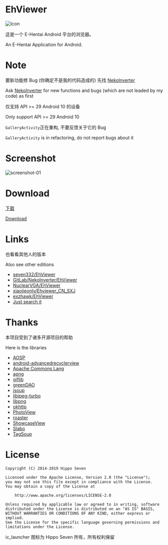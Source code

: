 # EhViewer

![Icon](art/launcher_icon-web.png)

这是一个 E-Hentai Android 平台的浏览器。

An E-Hentai Application for Android.


# Note

要新功能修 Bug (你确定不是我的代码造成的) 先找 [NekoInverter](https://gitlab.com/NekoInverter/EhViewer)

Ask [NekoInverter](https://gitlab.com/NekoInverter/EhViewer) for new functions and bugs (which are not leaded by my code) as first

仅支持 API >= 29 Android 10 的设备

Only support API >= 29 Android 10

`GalleryActivity`正在重构, 不要反馈关于它的 Bug

`GalleryActivity` is in refactoring, do not report bugs about it


# Screenshot

![screenshot-01](art/screenshot-01.png)


# Download

[下载](https://github.com/duzhaokun123/EhViewer/releases)

[Download](https://github.com/duzhaokun123/EhViewer/releases)


# Links

也看看其他人的版本

Also see other editions

- [seven332/EhViewer](https://github.com/seven332/EhViewer)
- [GitLab/NekoInverter/EhViewer](https://gitlab.com/NekoInverter/EhViewer)
- [NuclearVGA/EhViewer](https://github.com/NuclearVGA/EhViewer)
- [xiaojieonly/Ehviewer_CN_SXJ](https://github.com/xiaojieonly/Ehviewer_CN_SXJ)
- [exzhawk/EhViewer](https://github.com/exzhawk/EhViewer)
- [Just search it](https://github.com/search?q=EhViewer)


# Thanks

本项目受到了诸多开源项目的帮助

Here is the libraries

- [AOSP](http://source.android.com/)
- [android-advancedrecyclerview](https://github.com/h6ah4i/android-advancedrecyclerview)
- [Apache Commons Lang](https://commons.apache.org/proper/commons-lang/)
- [apng](http://apng.sourceforge.net/)
- [giflib](http://giflib.sourceforge.net)
- [greenDAO](https://github.com/greenrobot/greenDAO)
- [jsoup](https://github.com/jhy/jsoup)
- [libjpeg-turbo](http://libjpeg-turbo.virtualgl.org/)
- [libpng](http://www.libpng.org/pub/png/libpng.html)
- [okhttp](https://github.com/square/okhttp)
- [PhotoView](https://github.com/chrisbanes/PhotoView)
- [roaster](https://github.com/forge/roaster)
- [ShowcaseView](https://github.com/amlcurran/ShowcaseView)
- [Slabo](https://github.com/TiroTypeworks/Slabo)
- [TagSoup](http://home.ccil.org/~cowan/tagsoup/)


# License

    Copyright (C) 2014-2019 Hippo Seven

    Licensed under the Apache License, Version 2.0 (the "License");
    you may not use this file except in compliance with the License.
    You may obtain a copy of the License at

        http://www.apache.org/licenses/LICENSE-2.0

    Unless required by applicable law or agreed to in writing, software
    distributed under the License is distributed on an "AS IS" BASIS,
    WITHOUT WARRANTIES OR CONDITIONS OF ANY KIND, either express or implied.
    See the License for the specific language governing permissions and
    limitations under the License.

ic_launcher 图标为 Hippo Seven 所有，所有权利保留

